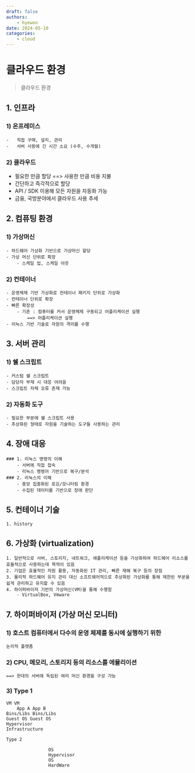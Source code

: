 ```yaml
---
draft: false
authors:
    - hyewon
date: 2024-05-10
categories:
    - cloud
---
```


# 클라우드 환경

> 클라우드 환경

<!-- more -->

## 1. 인프라

### 1) 온프레미스

    -   직접 구매, 설치, 관리
    -   서버 사용에 긴 시간 소요 (수주, 수개월)

### 2) 클라우드

-   필요한 만큼 할당 ==> 사용한 만큼 비용 지불
-   간단하고 즉각적으로 할당
-   API / SDK 이용해 모든 자원을 자동화 가능
-   금융, 국방분야에서 클라우드 사용 추세

## 2. 컴퓨팅 환경

### 1) 가상머신

    - 하드웨어 가상화 기반으로 가상머신 할당
    - 가상 머신 단위로 확장
        - 스케일 업, 스케일 아웃

### 2) 컨테이너

    - 운영체제 기반 가상화로 컨테이너 패키지 단위로 가상화
    - 컨테이너 단위로 확장
    - 빠른 확장성
        - 기존 : 컴퓨터를 커서 운영체제 구동되고 어플리케이션 실행
            ==> 어플리케이션 실행
    - 리눅스 기반 기술로 자원의 격리를 수행

## 3. 서버 관리

### 1) 쉘 스크립트

    - 커스텀 쉘 스크립트
    - 담당자 부재 시 대응 어려움
    - 스크립트 자체 오류 존재 가능

### 2) 자동화 도구

    - 필요한 부분에 쉘 스크립트 사용
    - 추상화된 형태로 자원을 기술하는 도구들 사용하는 관리

## 4. 장애 대응

    ### 1. 리눅스 명령의 이해
        - 서버에 직접 접속
        - 리눅스 명령어 기반으로 복구/분석
    ### 2. 리눅스의 이해
        - 중앙 집중화된 로깅/모니터링 환경
        - 수집된 데이터를 기반으로 장애 판단

## 5. 컨테이너 기술

    1. history

## 6. 가상화 (virtualization)

    1. 일반적으로 서버, 스토리지, 네트워크, 애플리케이션 등을 가상화하여 하드웨어 리소스를 효율적으로 사용하는데 목적이 있음
    2. 기업은 효율적인 자원 활용, 자동화된 IT 관리, 빠른 재해 복구 등의 장점
    3. 물리적 하드웨어 유지 관리 대신 소프트웨어적으로 추상화된 가상화를 통해 제한된 부분을 쉽게 관리하고 유지할 수 있음
    4. 하이퍼바이저 기반의 가상머신(VM)을 통해 수행함
        - VirtualBox, Vmware

## 7. 하이퍼바이저 (가상 머신 모니터)

### 1) 호스트 컴퓨터에서 다수의 운영 체제를 동시에 실행하기 위한

    논리적 플랫폼

### 2) CPU, 메모리, 스토리지 등의 리소스를 에뮬리이션

    ==> 한대의 서버에 독립된 여러 머신 환경을 구성 가능

### 3) Type 1

    VM VM
        App A App B
    Bins/Libs Bins/Libs
    Guest OS Guest OS
    Hypervisor
    Infrastructure

    Type 2

                    OS
                    Hypervisor
                    OS
                    HardWare
